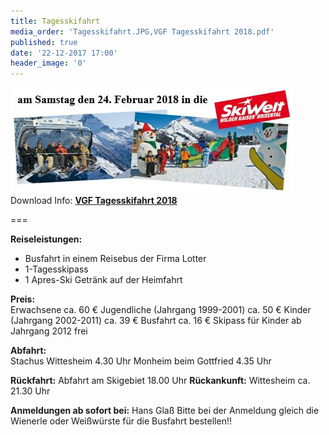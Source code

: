 ```yaml
---
title: Tagesskifahrt
media_order: 'Tagesskifahrt.JPG,VGF Tagesskifahrt 2018.pdf'
published: true
date: '22-12-2017 17:00'
header_image: '0'
---
```


![](Tagesskifahrt.JPG)
Download Info: **[VGF Tagesskifahrt 2018](VGF%20Tagesskifahrt%202018.pdf)**

===

**Reiseleistungen:**
- Busfahrt in einem Reisebus der Firma Lotter
- 1-Tagesskipass
- 1 Apres-Ski Getränk auf der Heimfahrt
				
**Preis:**			
Erwachsene					ca. 60 €
Jugendliche (Jahrgang 1999-2001)	ca. 50 €
Kinder (Jahrgang 2002-2011)		ca. 39 €
Busfahrt						ca. 16 €
Skipass für Kinder ab Jahrgang 2012 frei

**Abfahrt:**			
Stachus Wittesheim				4.30 Uhr
Monheim beim Gottfried			4.35 Uhr

**Rückfahrt:**   Abfahrt am Skigebiet 18.00 Uhr
**Rückankunft:** Wittesheim			ca.	21.30 Uhr
				
**Anmeldungen ab sofort bei:**
Hans Glaß
Bitte bei der Anmeldung gleich die Wienerle oder Weißwürste für die Busfahrt bestellen!!
